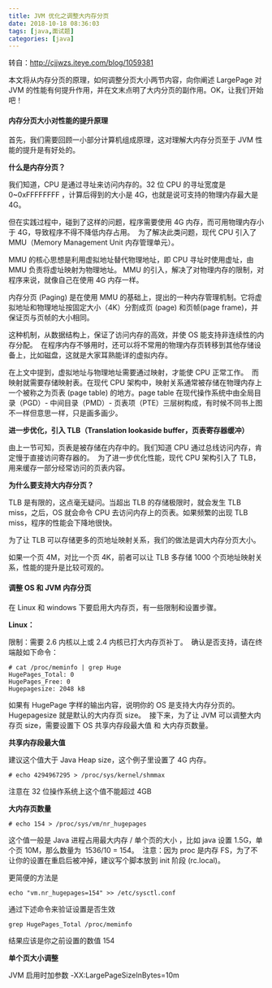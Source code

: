 ```yaml
---
title: JVM 优化之调整大内存分页
date: 2018-10-18 08:36:03
tags: [java,面试题]
categories: [java]
---
```



转自：http://cjjwzs.iteye.com/blog/1059381

本文将从内存分页的原理，如何调整分页大小两节内容，向你阐述 LargePage 对 JVM 的性能有何提升作用，并在文末点明了大内分页的副作用。OK，让我们开始吧！

#### 内存分页大小对性能的提升原理

首先，我们需要回顾一小部分计算机组成原理，这对理解大内存分页至于 JVM 性能的提升是有好处的。

**什么是内存分页？** 

我们知道，CPU 是通过寻址来访问内存的。32 位 CPU 的寻址宽度是 0~0xFFFFFFFF ，计算后得到的大小是 4G，也就是说可支持的物理内存最大是 4G。

但在实践过程中，碰到了这样的问题，程序需要使用 4G 内存，而可用物理内存小于 4G，导致程序不得不降低内存占用。 
为了解决此类问题，现代 CPU 引入了 MMU（Memory Management Unit 内存管理单元）。

MMU 的核心思想是利用虚拟地址替代物理地址，即 CPU 寻址时使用虚址，由 MMU 负责将虚址映射为物理地址。
MMU 的引入，解决了对物理内存的限制，对程序来说，就像自己在使用 4G 内存一样。

内存分页 (Paging) 是在使用 MMU 的基础上，提出的一种内存管理机制。它将虚拟地址和物理地址按固定大小（4K）分割成页 (page) 和页帧(page frame)，并保证页与页帧的大小相同。

这种机制，从数据结构上，保证了访问内存的高效，并使 OS 能支持非连续性的内存分配。 
在程序内存不够用时，还可以将不常用的物理内存页转移到其他存储设备上，比如磁盘，这就是大家耳熟能详的虚拟内存。

在上文中提到，虚拟地址与物理地址需要通过映射，才能使 CPU 正常工作。 
而映射就需要存储映射表。在现代 CPU 架构中，映射关系通常被存储在物理内存上一个被称之为页表 (page table) 的地方。page table 在现代操作系统中由全局目录（PGD）- 中间目录（PMD）- 页表项（PTE）三层树构成，有时候不同书上图不一样但意思一样，只是画多画少。

**进一步优化，引入 TLB（Translation lookaside buffer，页表寄存器缓冲）**

由上一节可知，页表是被存储在内存中的。我们知道 CPU 通过总线访问内存，肯定慢于直接访问寄存器的。 
为了进一步优化性能，现代 CPU 架构引入了 TLB，用来缓存一部分经常访问的页表内容。

**为什么要支持大内存分页？** 

TLB 是有限的，这点毫无疑问。当超出 TLB 的存储极限时，就会发生 TLB miss，之后，OS 就会命令 CPU 去访问内存上的页表。如果频繁的出现 TLB miss，程序的性能会下降地很快。

为了让 TLB 可以存储更多的页地址映射关系，我们的做法是调大内存分页大小。

如果一个页 4M，对比一个页 4K，前者可以让 TLB 多存储 1000 个页地址映射关系，性能的提升是比较可观的。

#### 调整 OS 和 JVM 内存分页

在 Linux 和 windows 下要启用大内存页，有一些限制和设置步骤。

**Linux：** 

限制：需要 2.6 内核以上或 2.4 内核已打大内存页补丁。 
确认是否支持，请在终端敲如下命令：
```shell
# cat /proc/meminfo | grep Huge 
HugePages_Total: 0 
HugePages_Free: 0 
Hugepagesize: 2048 kB
```
如果有 HugePage 字样的输出内容，说明你的 OS 是支持大内存分页的。Hugepagesize 就是默认的大内存页 size。 
接下来，为了让 JVM 可以调整大内存页 size，需要设置下 OS 共享内存段最大值 和 大内存页数量。

**共享内存段最大值** 

建议这个值大于 Java Heap size，这个例子里设置了 4G 内存。

```shell
# echo 4294967295 > /proc/sys/kernel/shmmax
```

注意在 32 位操作系统上这个值不能超过 4GB

**大内存页数量**

```shell
# echo 154 > /proc/sys/vm/nr_hugepages
```

这个值一般是 Java 进程占用最大内存 / 单个页的大小 ，比如 java 设置 1.5G，单个页 10M，那么数量为  1536/10 = 154。 
注意：因为 proc 是内存 FS，为了不让你的设置在重启后被冲掉，建议写个脚本放到 init 阶段 (rc.local)。

更简便的方法是

```shell
echo "vm.nr_hugepages=154" >> /etc/sysctl.conf
```

通过下述命令来验证设置是否生效

```shell
grep HugePages_Total /proc/meminfo
```

结果应该是你之前设置的数值 154

**单个页大小调整**

JVM 启用时加参数 -XX:LargePageSizeInBytes=10m
